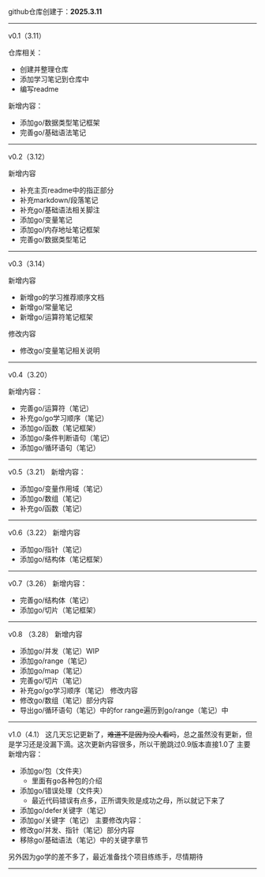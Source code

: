 github仓库创建于：**2025.3.11**
***
v0.1（3.11）

仓库相关：
* 创建并整理仓库
* 添加学习笔记到仓库中
* 编写readme

新增内容：
* 添加go/数据类型笔记框架
* 完善go/基础语法笔记
***
v0.2（3.12）

新增内容
* 补充主页readme中的指正部分
* 补充markdown/段落笔记
* 补充go/基础语法相关脚注
* 添加go/变量笔记
* 添加go/内存地址笔记框架
* 完善go/数据类型笔记
***
v0.3（3.14）

新增内容
* 新增go的学习推荐顺序文档
* 新增go/常量笔记
* 新增go/运算符笔记框架

修改内容
* 修改go/变量笔记相关说明
***
v0.4（3.20）

新增内容：
* 完善go/运算符（笔记）
* 补充go/go学习顺序（笔记）
* 添加go/函数（笔记框架）
* 添加go/条件判断语句（笔记）
* 添加go/循环语句（笔记）
***
v0.5（3.21）
新增内容：
* 添加go/变量作用域（笔记）
* 添加go/数组（笔记）
* 补充go/函数（笔记）
***
v0.6（3.22）
新增内容
* 添加go/指针（笔记）
* 添加go/结构体（笔记框架）
***
v0.7（3.26）
新增内容：
* 完善go/结构体（笔记）
* 添加go/切片（笔记框架）
***
v0.8 （3.28）
新增内容
* 添加go/并发（笔记）WIP
* 添加go/range（笔记）
* 添加go/map（笔记）
* 完善go/切片（笔记）
* 补充go/go学习顺序（笔记）
修改内容
* 修改go/数组（笔记）部分内容
* 导出go/循环语句（笔记）中的for range遍历到go/range（笔记）中
***
v1.0（4.1）
这几天忘记更新了，~~难道不是因为没人看吗~~，总之虽然没有更新，但是学习还是没漏下滴。这次更新内容很多，所以干脆跳过0.9版本直接1.0了
主要新增内容：
* 添加go/包（文件夹）
	* 里面有go各种包的介绍
* 添加go/错误处理（文件夹）
	* 最近代码错误有点多，正所谓失败是成功之母，所以就记下来了
* 添加go/defer关键字（笔记）
* 添加go/关键字（笔记）
主要修改内容：
* 修改go/并发、指针（笔记）部分内容
* 移除go/基础语法（笔记）中的关键字章节

另外因为go学的差不多了，最近准备找个项目练练手，尽情期待
***